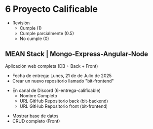 # 6 Proyecto Calificable

* Revisión
  - Cumple (1)
  - Cumple parcialmente (0.5)
  - No cumple (0)

## MEAN Stack | Mongo-Express-Angular-Node

Aplicación web completa (DB + Back + Front)

- Fecha de entrega: Lunes, 21 de de Julio de 2025
- Crear un nuevo repositorio llamado "bit-frontend"
* En canal de Discord (6-entrega-calificable)
    - Nombre Completo
    - URL GitHub Repositorio back (bit-backend)
    - URL GitHub Repositorio front (bit-frontend)
- Mostrar base de datos
- CRUD completo (Front)
